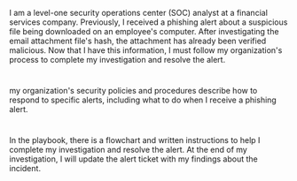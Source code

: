 I am a level-one security operations center (SOC) analyst at a financial services company. Previously, I received a phishing alert about a suspicious file being downloaded on an employee's computer. After investigating the email attachment file's hash, the attachment has already been verified malicious. Now that I have this information, I must follow my organization's process to complete my investigation and resolve the alert. <br>
# 
my organization's security policies and procedures describe how to respond to specific alerts, including what to do when I receive a phishing alert. <br>
# 
In the playbook, there is a flowchart and written instructions to help I complete my investigation and resolve the alert. At the end of my investigation, I will update the alert ticket with my findings about the incident.